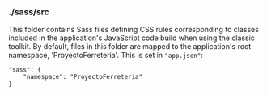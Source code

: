 ### ./sass/src

This folder contains Sass files defining CSS rules corresponding to classes
included in the application's JavaScript code build when using the classic toolkit.
By default, files in this folder are mapped to the application's root namespace, 'ProyectoFerreteria'.
This is set in `"app.json"`:

    "sass": {
        "namespace": "ProyectoFerreteria"
    }